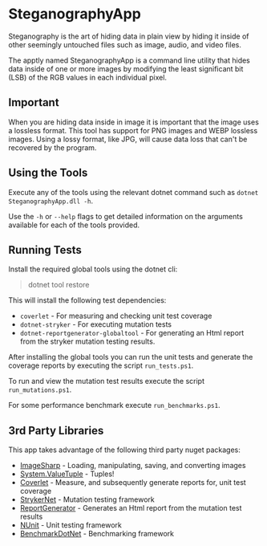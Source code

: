 SteganographyApp
=====

Steganography is the art of hiding data in plain view by hiding it inside of other seemingly untouched files such as image, audio, and video files.

The apptly named SteganographyApp is a command line utility that hides data inside of one or more images by modifying the least significant bit (LSB) of the RGB values in each individual pixel.

Important
---
When you are hiding data inside in image it is important that the image uses a lossless format. This tool has support for PNG images and WEBP lossless images. Using a lossy format, like JPG, will cause data loss that can't be recovered by the program.

Using the Tools
---
Execute any of the tools using the relevant dotnet command such as `dotnet SteganographyApp.dll -h`.

Use the `-h` or `--help` flags to get detailed information on the arguments available for each of the tools provided.

Running Tests
---
Install the required global tools using the dotnet cli:

> dotnet tool restore

This will install the following test dependencies:
* `coverlet` - For measuring and checking unit test coverage
* `dotnet-stryker` - For executing mutation tests
* `dotnet-reportgenerator-globaltool` - For generating an Html report from the stryker mutation testing results.

After installing the global tools you can run the unit tests and generate the coverage reports by executing the script `run_tests.ps1`.

To run and view the mutation test results execute the script `run_mutations.ps1`.

For some performance benchmark execute `run_benchmarks.ps1`.

3rd Party Libraries
---

This app takes advantage of the following third party nuget packages:

* [ImageSharp](https://github.com/JimBobSquarePants/ImageSharp) - Loading, manipulating, saving, and converting images
* [System.ValueTuple](https://www.nuget.org/packages/System.ValueTuple/) - Tuples!
* [Coverlet](https://github.com/tonerdo/coverlet) - Measure, and subsequently generate reports for, unit test coverage
* [StrykerNet](https://github.com/stryker-mutator/stryker-net) - Mutation testing framework
* [ReportGenerator](https://github.com/danielpalme/ReportGenerator) - Generates an Html report from the mutation test results
* [NUnit](https://github.com/nunit/nunit) - Unit testing framework
* [BenchmarkDotNet](https://github.com/dotnet/BenchmarkDotNet) - Benchmarking framework
